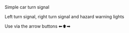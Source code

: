 Simple car turn signal

Left turn signal, right turn signal and hazard warning lights

Use via the arrow buttons ⬅⬆➡
